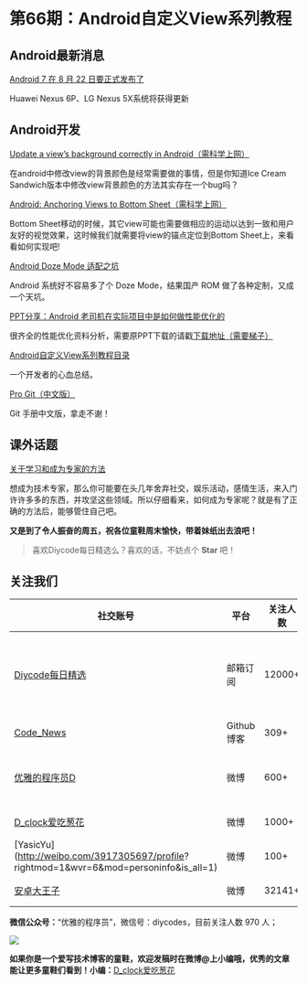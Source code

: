 # 第66期：Android自定义View系列教程

## Android最新消息

[Android 7 在 8 月 22 日要正式发布了](http://www.diycode.cc/topics/254)

Huawei Nexus 6P、LG Nexus 5X系统将获得更新

## Android开发

[Update a view’s background correctly in Android（需科学上网）](https://medium.com/@william.liu/update-a-views-background-correctly-in-android-a4ec84d757f4#.13l0gauis)

在android中修改view的背景颜色是经常需要做的事情，但是你知道Ice Cream Sandwich版本中修改view背景颜色的方法其实存在一个bug吗？

[Android: Anchoring Views to Bottom Sheet（需科学上网）](https://medium.com/@emrullahluleci/android-anchoring-views-to-bottom-sheet-9c9069caf7d4#.bmszpm55k)

Bottom Sheet移动的时候，其它view可能也需要做相应的运动以达到一致和用户友好的视觉效果，这时候我们就需要将view的锚点定位到Bottom Sheet上，来看看如何实现吧!

[Android Doze Mode 适配之坑](http://mp.weixin.qq.com/s?__biz=MzAxNzMxNzk5OQ==&mid=2649484660&idx=1&sn=97b56a6d0c976f6c82503272eee3dacb&scene=1&srcid=0817o3kkY7G4o7bAMJvRt56C#rd)

Android 系统好不容易多了个 Doze Mode，结果国产 ROM 做了各种定制，又成一个天坑。

[PPT分享：Android 老司机在实际项目中是如何做性能优化的](http://mp.weixin.qq.com/s?__biz=MzIwNjQ1NzQxNA==&mid=2247483791&idx=1&sn=e89655613e19262036b659cba04f54f9&scene=1&srcid=0818vZyVqodLcQspghgIfT5T#rd)

很齐全的性能优化资料分析，需要原PPT下载的请戳[下载地址（需要梯子）](https://drive.google.com/file/d/0B0y21wtdkKK7U0ZGWk9JakJubTg/view?usp=sharing)

[Android自定义View系列教程目录](http://www.gcssloop.com/1970/01/CustomViewIndex/)

一个开发者的心血总结。

[Pro Git（中文版）](http://git.oschina.net/progit/index.html)

Git 手册中文版，拿走不谢！

## 课外话题

[关于学习和成为专家的方法](https://zi.com/w/a/7152HU?_=1471449428923)

想成为技术专家，那么你可能要在头几年舍弃社交，娱乐活动，感情生活，来入门许许多多的东西，并攻坚这些领域。所以仔细看来，如何成为专家呢？就是有了正确的方法后，能够管住自己吧。

**又是到了令人振奋的周五，祝各位童鞋周末愉快，带着妹纸出去浪吧！**

> 喜欢Diycode每日精选么？喜欢的话，不妨点个 **Star** 吧！

## 关注我们

| 社交账号  |  平台  | 关注人数 | 说明 |
| -------- | -------- | -------- | -------- |
| [Diycode每日精选](http://list.qq.com/cgi-bin/qf_invite?id=d469993d2c888e971c0fbb2309c4d84256968386b126b967)|   邮箱订阅  | 12000+ | 每日分享一次Android、iOS、Swfit技术干货  |
| [Code_News](https://github.com/DiyCodes/code_news) |    Github博客  |309+ | 每日邮件推送列表  |
| [优雅的程序员D](http://weibo.com/u/5891258264) |   微博  | 600+ | 官方微博，每日分享开源信息  |
| [D_clock爱吃葱花](http://weibo.com/u/2480694892)  |   微博  | 1000+ | 日报发起人  |
|[YasicYu](http://weibo.com/3917305697/profile? rightmod=1&wvr=6&mod=personinfo&is_all=1)  |   微博  | 100+ | 日报发起人  |
|[安卓大王子](http://weibo.com/apkbus/)   |   微博  | 32141+ | 日报发起人  |



**微信公众号：**“优雅的程序员”，微信号：diycodes，目前关注人数 970 人；

![](http://upload-images.jianshu.io/upload_images/1846413-b42abfa70f909099.jpg?imageMogr2/auto-orient/strip%7CimageView2/2/w/1240)

**如果你是一个爱写技术博客的童鞋，欢迎发稿时在微博@上小编哦，优秀的文章能让更多童鞋们看到！小编：**[D_clock爱吃葱花](http://weibo.com/2480694892/profile?rightmod=1&wvr=6&mod=personinfo&is_all=1)
